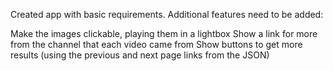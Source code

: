 Created app with basic requirements. Additional features need to be added:

Make the images clickable, playing them in a lightbox
Show a link for more from the channel that each video came from
Show buttons to get more results (using the previous and next page links from the JSON)
